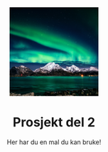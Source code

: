 <div align="center">

  <img src="asset/top.png" alt="logo" width="200" height="auto" />
  <h1>Prosjekt del 2</h1>
  
  <p>
    Her har du en mal du kan bruke!
  </p>

 